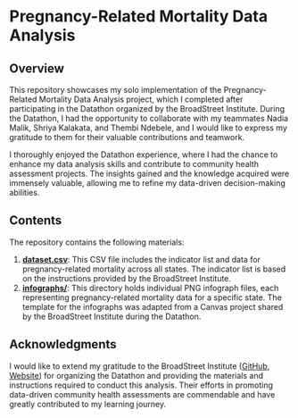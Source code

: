 # Pregnancy-Related Mortality Data Analysis

## Overview

This repository showcases my solo implementation of the Pregnancy-Related Mortality Data Analysis project, which I completed after participating in the Datathon organized by the BroadStreet Institute. During the Datathon, I had the opportunity to collaborate with my teammates Nadia Malik, Shriya Kalakata, and Thembi Ndebele, and I would like to express my gratitude to them for their valuable contributions and teamwork.

I thoroughly enjoyed the Datathon experience, where I had the chance to enhance my data analysis skills and contribute to community health assessment projects. The insights gained and the knowledge acquired were immensely valuable, allowing me to refine my data-driven decision-making abilities.

## Contents

The repository contains the following materials:

1. **[dataset.csv](https://docs.google.com/spreadsheets/d/1-F0vjCpBiD_76nwZEekZ3874dv3O-L3wF0nNX5gYTdc/edit?usp=sharing)**: This CSV file includes the indicator list and data for pregnancy-related mortality across all states. The indicator list is based on the instructions provided by the BroadStreet Institute.
2. **[infographs/](https://www.canva.com/design/DAFswHZE_Us/X6uhL-VB38u9t7xTX2DUuA/view?utm_content=DAFswHZE_Us&utm_campaign=designshare&utm_medium=link&utm_source=publishsharelink)**: This directory holds individual PNG infograph files, each representing pregnancy-related mortality data for a specific state. The template for the infographs was adapted from a Canvas project shared by the BroadStreet Institute during the Datathon.

## Acknowledgments

I would like to extend my gratitude to the BroadStreet Institute ([GitHub](https://github.com/BroadStreet-Health), [Website](https://www.broadstreet.org/)) for organizing the Datathon and providing the materials and instructions required to conduct this analysis. Their efforts in promoting data-driven community health assessments are commendable and have greatly contributed to my learning journey.
